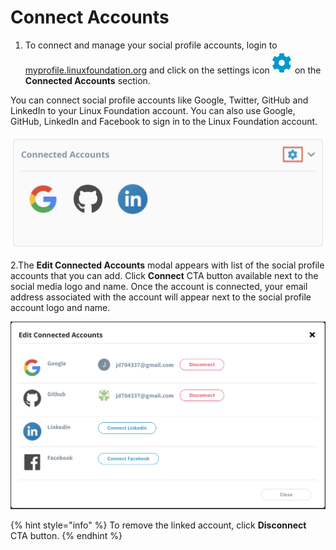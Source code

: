 # Connect Accounts

1. To connect and manage your social profile accounts, login to [myprofile.linuxfoundation.org](https://myprofile.linuxfoundation.org/) and click on the settings icon![](../.gitbook/assets/settings%20%281%29.png)on the **Connected Accounts** section.

You can connect social profile accounts like Google, Twitter, GitHub and LinkedIn to your Linux Foundation account. You can also use Google, GitHub, LinkedIn and Facebook to sign in to the Linux Foundation account.

![](../.gitbook/assets/connected-accounts.png)

2.The **Edit Connected Accounts** modal appears with list of the social profile accounts that you can add. Click **Connect** CTA button available next to the social media logo and name. Once the account is connected, your email address associated with the account will appear next to the social profile account logo and name. 

![](../.gitbook/assets/edit-connected-accounts.png)

{% hint style="info" %}
To remove the linked account, click **Disconnect** CTA button.
{% endhint %}



